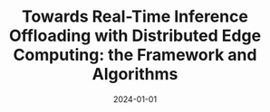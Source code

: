 ---
title: "Towards Real-Time Inference Offloading with Distributed Edge Computing: the Framework and Algorithms"
authors:
- Yalong Xiao
- Junfeng Zhu
- Shigeng Zhang
- Xuan Liu (External)
- Song Guo


date: "2024-01-01"
# doi: "10.1109/TNSE.2022.3141728"

# Publication type.
# 1 = Conference paper; 2 = Journal article;
# 3 = Preprint Paper; 4 = Report; 5 = Book; 6 = Book section;
# 7 = Thesis; 8 = Patent
publication_types: ["2"]

# Publication name and optional abbreviated publication name.
publication: IEEE Transactions on Mobile Computers (TMC) (CCF-A)
# publication_short: "TNSE (JCR-Q1)"

url_pdf: https://www.computer.org/csdl/journal/tm/2024/07/10330751/1SrOa2yvEkw
# url_code: ''
# url_dataset: ''
# url_poster: ''
# url_project: ''
# url_slides: ''
# url_video: ''

---